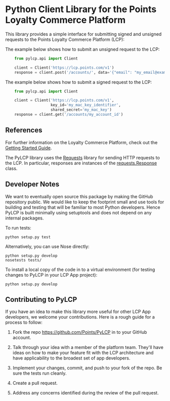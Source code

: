 Python Client Library for the Points Loyalty Commerce Platform
==============================================================

This library provides a simple interface for submitting signed and unsigned
requests to the Points Loyalty Commerce Platform (LCP):

The example below shows how to submit an unsigned request to the LCP:

```python
	from pylcp.api import Client

	client = Client('https://lcp.points.com/v1')
	response = client.post('/accounts/', data='{"email": "my_email@example.com"}')
```

The example below shows how to submit a signed request to the LCP:

```python
	from pylcp.api import Client

	client = Client('https://lcp.points.com/v1',
					key_id='my_mac_key_identifier',
					shared_secret='my_mac_key')
	response = client.get('/accounts/my_account_id')
```

References
----------
For further information on the Loyalty Commerce Platform, check out 
the [Getting Started Guide](http://points.github.io/Loyalty-Commerce-Platform/index.html).

The PyLCP library uses the [Requests](http://www.python-requests.org/en/latest/)
library for sending HTTP requests to the
LCP. In particular, responses are instances of the 
[requests.Response](http://docs.python-requests.org/en/latest/api/#requests.Response) class.

Developer Notes
---------------
We want to eventually open source this package by making the GitHub repository public. We would
like to keep the footprint small and use tools for building and testing that
will be familiar to most Python developers. Hence PyLCP is built minimally
using setuptools and does not depend on any internal packages.

To run tests:

    python setup.py test

 Alternatively, you can use Nose directly:

 	python setup.py develop
    nosetests tests/

To install a local copy of the code in to a virtual environment (for testing
changes to PyLCP in your LCP App project):

    python setup.py develop

Contributing to PyLCP
---------------------
If you have an idea to make this library more useful for other LCP App developers, we
welcome your contributions. Here is a rough guide for a process to follow:

1. Fork the repo <https://github.com/Points/PyLCP> in to your GitHub account.

1. Talk through your idea with a member of the platform team. They'll have
ideas on how to make your feature fit with the LCP architecture and have
applicability to the broadest set of app developers.

1. Implement your changes, commit, and push to your fork of the repo. Be sure the
tests run cleanly.

1. Create a pull request.

1. Address any concerns identified during the review of the pull request.
